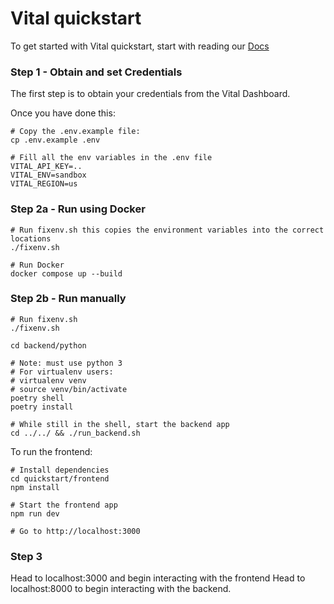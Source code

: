 # Vital quickstart

To get started with Vital quickstart, start with reading our [Docs](https://docs.tryvital.io/welcome/quickstart)


### Step 1 - Obtain and set Credentials

The first step is to obtain your credentials from the Vital Dashboard. 

Once you have done this:

```
# Copy the .env.example file:
cp .env.example .env

# Fill all the env variables in the .env file
VITAL_API_KEY=..
VITAL_ENV=sandbox
VITAL_REGION=us
```


### Step 2a - Run using Docker 

```
# Run fixenv.sh this copies the environment variables into the correct locations
./fixenv.sh

# Run Docker 
docker compose up --build
```

### Step 2b - Run manually


```
# Run fixenv.sh
./fixenv.sh

cd backend/python

# Note: must use python 3
# For virtualenv users:
# virtualenv venv
# source venv/bin/activate
poetry shell
poetry install

# While still in the shell, start the backend app
cd ../../ && ./run_backend.sh
```

To run the frontend:

```
# Install dependencies
cd quickstart/frontend
npm install

# Start the frontend app
npm run dev

# Go to http://localhost:3000
```

### Step 3

Head to localhost:3000 and begin interacting with the frontend 
Head to localhost:8000 to begin interacting with the backend. 
